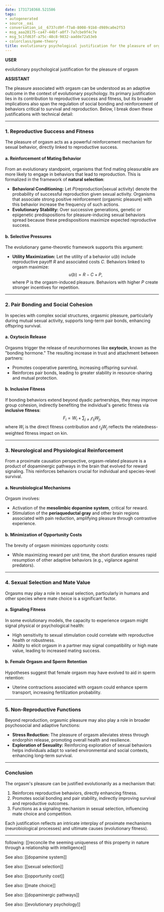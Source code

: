 ```yaml
---
date: 1731710368.521586
tags:
- autogenerated
- source__oai
- conversation_id__6737cd9f-f7a8-8008-91b8-d989ca0e2f53
- msg_aaa28175-ca47-44bf-a0f7-7a7cbe9f4c7e
- msg_5c1fd63f-a75c-48c8-9832-aadde72a53eb
- colorclass/game-theory
title: evolutionary psychological justification for the pleasure of orgasm
---
```


**USER**

evolutionary psychological justification for the pleasure of orgasm


**ASSISTANT**

The pleasure associated with orgasm can be understood as an adaptive outcome in the context of evolutionary psychology. Its primary justification lies in its contribution to reproductive success and fitness, but its broader implications also span the regulation of social bonding and reinforcement of behaviors critical to survival and reproduction. Below, I break down these justifications with technical detail:

---

### 1. **Reproductive Success and Fitness**
The pleasure of orgasm acts as a powerful reinforcement mechanism for sexual behavior, directly linked to reproductive success.

#### a. **Reinforcement of Mating Behavior**
From an evolutionary standpoint, organisms that find mating pleasurable are more likely to engage in behaviors that lead to reproduction. This is formalized in the framework of **natural selection**:
- **Behavioral Conditioning:** Let $P(\text{reproduction}|\text{sexual activity})$ denote the probability of successful reproduction given sexual activity. Organisms that associate strong positive reinforcement (orgasmic pleasure) with this behavior increase the frequency of such actions.
- **Evolutionary Stability:** Over successive generations, genetic or epigenetic predispositions for pleasure-inducing sexual behaviors spread because these predispositions maximize expected reproductive success.

#### b. **Selective Pressures**
The evolutionary game-theoretic framework supports this argument:
- **Utility Maximization:** Let the utility of a behavior $u(b)$ include reproductive payoff $R$ and associated costs $C$. Behaviors linked to orgasm maximize:
  $$ u(b) = R - C + P, $$
  where $P$ is the orgasm-induced pleasure. Behaviors with higher $P$ create stronger incentives for repetition.

---

### 2. **Pair Bonding and Social Cohesion**
In species with complex social structures, orgasmic pleasure, particularly during mutual sexual activity, supports long-term pair bonds, enhancing offspring survival.

#### a. **Oxytocin Release**
Orgasms trigger the release of neurohormones like **oxytocin**, known as the "bonding hormone." The resulting increase in trust and attachment between partners:
- Promotes cooperative parenting, increasing offspring survival.
- Reinforces pair bonds, leading to greater stability in resource-sharing and mutual protection.

#### b. **Inclusive Fitness**
If bonding behaviors extend beyond dyadic partnerships, they may improve group cohesion, indirectly benefiting the individual's genetic fitness via **inclusive fitness**:
$$ F_i = W_i + \sum_{j \neq i} r_{ij} W_j, $$
where $W_i$ is the direct fitness contribution and $r_{ij} W_j$ reflects the relatedness-weighted fitness impact on kin.

---

### 3. **Neurological and Physiological Reinforcement**
From a proximate causation perspective, orgasm-related pleasure is a product of dopaminergic pathways in the brain that evolved for reward signaling. This reinforces behaviors crucial for individual and species-level survival.

#### a. **Neurobiological Mechanisms**
Orgasm involves:
- Activation of the **mesolimbic dopamine system**, critical for reward.
- Stimulation of the **periaqueductal gray** and other brain regions associated with pain reduction, amplifying pleasure through contrastive experience.

#### b. **Minimization of Opportunity Costs**
The brevity of orgasm minimizes opportunity costs:
- While maximizing reward per unit time, the short duration ensures rapid resumption of other adaptive behaviors (e.g., vigilance against predators).

---

### 4. **Sexual Selection and Mate Value**
Orgasms may play a role in sexual selection, particularly in humans and other species where mate choice is a significant factor.

#### a. **Signaling Fitness**
In some evolutionary models, the capacity to experience orgasm might signal physical or psychological health:
- High sensitivity to sexual stimulation could correlate with reproductive health or robustness.
- Ability to elicit orgasm in a partner may signal compatibility or high mate value, leading to increased mating success.

#### b. **Female Orgasm and Sperm Retention**
Hypotheses suggest that female orgasm may have evolved to aid in sperm retention:
- Uterine contractions associated with orgasm could enhance sperm transport, increasing fertilization probability.

---

### 5. **Non-Reproductive Functions**
Beyond reproduction, orgasmic pleasure may also play a role in broader psychosocial and adaptive functions:
- **Stress Reduction:** The pleasure of orgasm alleviates stress through endorphin release, promoting overall health and resilience.
- **Exploration of Sexuality:** Reinforcing exploration of sexual behaviors helps individuals adapt to varied environmental and social contexts, enhancing long-term survival.

---

### Conclusion
The orgasm's pleasure can be justified evolutionarily as a mechanism that:
1. Reinforces reproductive behaviors, directly enhancing fitness.
2. Promotes social bonding and pair stability, indirectly improving survival and reproductive outcomes.
3. Functions as a signaling mechanism in sexual selection, influencing mate choice and competition.

Each justification reflects an intricate interplay of proximate mechanisms (neurobiological processes) and ultimate causes (evolutionary fitness).


---


following: [[reconcile the seeming uniqueness of this property in nature through a relationship with intelligence]]

See also: [[dopamine system]]


See also: [[sexual selection]]


See also: [[opportunity cost]]


See also: [[mate choice]]


See also: [[dopaminergic pathways]]


See also: [[evolutionary psychology]]